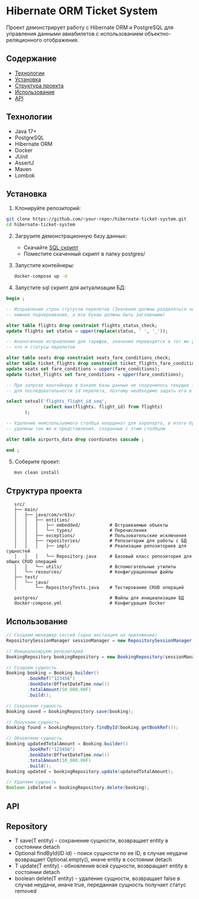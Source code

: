 # Hibernate ORM Ticket System

Проект демонстрирует работу с Hibernate ORM и PostgreSQL для управления данными авиабилетов с использованием объектно-реляционного отображения.

## Содержание
- [Технологии](#технологии)
- [Установка](#установка)
- [Структура проекта](#структура-проекта)
- [Использование](#использование)
- [API](#api)

## Технологии
- Java 17+
- PostgreSQL
- Hibernate ORM
- Docker
- JUnit
- AssertJ
- Maven
- Lombok

## Установка

1. Клонируйте репозиторий:
```bash
git clone https://github.com/<your-repo>/hibernate-ticket-system.git
cd hibernate-ticket-system
```

2. Загрузите демонстрационную базу данных:
    * Скачайте [SQL скрипт](https://postgrespro.ru/education/demodb)
    * Поместите скаченный скрипт в папку postgres/

3. Запустите контейнеры:
```bash
   docker-compose up -d
```

4. Запустите sql скрипт для актуализации БД:
```sql
begin ;

-- Исправление строк стутусов перелетов (Значения должны разделяться через 
-- нижнее подчеркивание, а все буквы должны быть заглавными)

alter table flights drop constraint flights_status_check;
update flights set status = upper(replace(status, ' ', '_'));

-- Аналогичное исправление для тарифов, значения переводятся в тот же формат
-- что и статусы перелетов

alter table seats drop constraint seats_fare_conditions_check;
alter table ticket_flights drop constraint ticket_flights_fare_conditions_check;
update seats set fare_conditions = upper(fare_conditions);
update ticket_flights set fare_conditions = upper(fare_conditions);

-- При запуске контейнера в бэкапе базы данных не сохранилось текущее значение
-- для последовательности id перелета, поэтому необходимо задать его в ручную

select setval('flights_flight_id_seq',
              (select max(flights. flight_id) from flights)
       );

-- Удаление неиспользуемого столбца координат для аэропорта, в итоге будут 
-- удалены так же и представления, созданные с этим столбцом 

alter table airports_data drop coordinates cascade ;

end ;
```

5. Соберите проект:
```bash
   mvn clean install
```

## Структура проекта

```
   src/
   ├── main/
   │   ├── java/com/vr61v/
   │   │   ├── entities/
   │   │   │   ├── embedded/           # Встраиваемые объекты
   │   │   │   └── types/              # Перечисления
   │   │   ├── exceptions/             # Пользовательские исключения
   │   │   ├── repositories/           # Репозитории для работы с БД
   │   │   │   ├── impl/               # Реализации репозиториев для сущностей
   │   │   │   └── Repository.java     # Базовый класс репозитория для общих CRUD операций
   │   │   └── utils/                  # Вспомогательные утилиты
   │   └── resources/                  # Конфигурационные файлы
   ├── test/
   │   └── java/
   │       └── RepositoryTests.java    # Тестирование CRUD операций

   postgres/                           # Файлы для инициализации БД
   docker-compose.yml                  # Конфигурация Docker
```

## Использование

```java
// Создаем менеджер сессий (одна инстанция на приложение)
RepositorySessionManager sessionManager = new RepositorySessionManager();

// Инициализируем репозиторий
BookingRepository bookingRepository = new BookingRepository(sessionManager);

// Создаем сущность
Booking booking = Booking.builder()
        .bookRef("123456")
        .bookDate(OffsetDateTime.now())
        .totalAmount(50_000.00F)
        .build();

// Сохраняем сущность
Booking saved = bookingRepository.save(booking);

// Получаем сущность
Booking found = bookingRepository.findById(booking.getBookRef());

// Обновляем сущность
Booking updatedTotalAmount = Booking.builder()
        .bookRef("123456")
        .bookDate(OffsetDateTime.now())
        .totalAmount(10_000.00F)
        .build();
Booking updated = bookingRepository.update(updatedTotalAmount);

// Удаляем сущность
Boolean isDeleted = bookingRepository.delete(booking);
```

## API

## Repository
* T save(T entity) - сохранение сущности, возвращает entity в состоянии detach
* Optional<T> findById(ID id) - поиск сущности по ее ID, в случае неудачи возвращает Optional.empty(), иначе entity в состоянии detach
* T update(T entity) - обновление всей сущности, возвращает entity в состоянии detach
* boolean delete(T entity) - удаление сущности, возвращает false в случае неудачи, иначе true, переданная сущность получает статус removed
